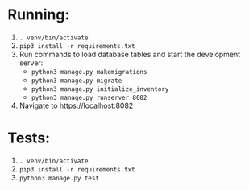 # Running:
1. `. venv/bin/activate`
2. `pip3 install -r requirements.txt` 
3. Run commands to load database tables and start the development server: 
   - `python3 manage.py makemigrations`
   - `python3 manage.py migrate`
   - `python3 manage.py initialize_inventory`
   - `python3 manage.py runserver 8082`
4. Navigate to <https://localhost:8082>

# Tests:
1. `. venv/bin/activate`
2. `pip3 install -r requirements.txt`
3. `python3 manage.py test`
